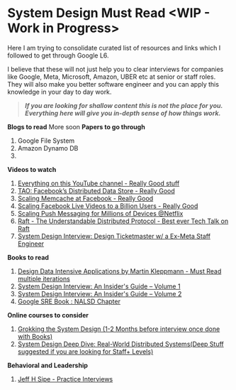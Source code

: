 

# System Design Must Read <WIP - Work in Progress>

Here I am trying to consolidate curated list of resources and links which I followed to get through Google L6. 

I believe that these will not just help you to clear interviews for companies like Google, Meta, Microsoft, Amazon, UBER etc at senior or staff roles. They will also make you better software engineer and you can apply this knowledge in your day to day work.

> ***If you are looking for shallow content this is not the place for you. Everything here will give you in-depth sense of how things work.***


**Blogs to read**
More soon
**Papers to go through**

1. Google File System
2. Amazon Dynamo DB
3. 

**Videos to watch**
1. [Everything on this YouTube channel - Really Good stuff](https://www.youtube.com/@SystemDesignInterview/)
2. [TAO: Facebook’s Distributed Data Store - Really Good](https://www.youtube.com/watch?v=sNIvHttFjdI)
3. [Scaling Memcache at Facebook - Really Good](https://www.youtube.com/watch?v=m4_7W4XzRgk)
4. [Scaling Facebook Live Videos to a Billion Users - Really Good
]( https://www.youtube.com/watch?v=IO4teCbHvZw)
5. [Scaling Push Messaging for Millions of Devices @Netflix](https://www.youtube.com/watch?v=6w6E_B55p0E)
6. [Raft - The Understandable Distributed Protocol - Best ever Tech Talk on Raft](https://www.youtube.com/watch?v=ro2fU8_mr2w)
7. [System Design Interview: Design Ticketmaster w/ a Ex-Meta Staff Engineer](https://www.youtube.com/watch?v=fhdPyoO6aXI)

**Books to read**
1. [Design Data Intensive Applications by Martin Kleppmann - Must Read multiple iterations](https://amzn.in/d/cf2c1cn)
2. [System Design Interview: An Insider's Guide – Volume 1](https://amzn.in/d/d5J1o29)
3. [System Design Interview: An Insider's Guide – Volume 2](https://amzn.in/d/dn9CIdK)
4. [Google SRE Book : NALSD Chapter](https://sre.google/workbook/non-abstract-design/)


**Online courses to consider**
1. [Grokking the System Design (1-2 Months before interview once done with Books)](https://www.educative.io/courses/grokking-the-system-design-interview)
2. [System Design Deep Dive: Real-World Distributed Systems(Deep Stuff suggested if you are looking for Staff+ Levels)](https://www.educative.io/courses/system-design-deep-dive-real-world-distributed-systems)

**Behavioral and Leadership**

1. [Jeff H Sipe - Practice Interviews](https://www.youtube.com/@jeffhsipepi)
